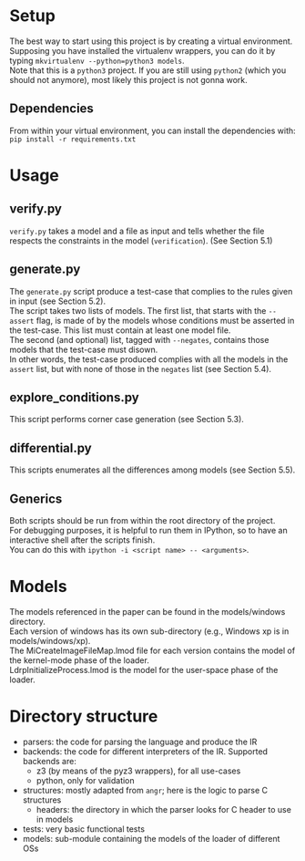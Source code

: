 # Setup
The best way to start using this project is by creating a virtual environment.  
Supposing you have installed the virtualenv wrappers, you can do it by typing `mkvirtualenv --python=python3 models`.  
Note that this is a `python3` project. If you are still using `python2` (which you should not anymore), most likely this project is not gonna work.

## Dependencies
From within your virtual environment, you can install the dependencies with: `pip install -r requirements.txt`

# Usage  
## verify.py  
`verify.py` takes a model and a file as input and tells whether the file respects the constraints in the model (`verification`). (See Section 5.1)  

## generate.py  
The `generate.py` script produce a test-case that complies to the rules given in input (see Section 5.2).  
The script takes two lists of models. The first list, that starts with the `--assert` flag, is made of by the models whose conditions must be asserted in the test-case. This list must contain at least one model file.  
The second (and optional) list, tagged with `--negates`, contains those models that the test-case must disown.  
In other words, the test-case produced complies with all the models in the `assert` list, but with none of those in the `negates` list (see Section 5.4).  

## explore_conditions.py
This script performs corner case generation (see Section 5.3).

## differential.py
This scripts enumerates all the differences among models (see Section 5.5).

## Generics
Both scripts should be run from within the root directory of the project.  
For debugging purposes, it is helpful to run them in IPython, so to have an interactive shell after the scripts finish.  
You can do this with `ipython -i <script name> -- <arguments>`.  

# Models
The models referenced in the paper can be found in the models/windows directory.  
Each version of windows has its own sub-directory (e.g., Windows xp is in models/windows/xp).  
The MiCreateImageFileMap.lmod file for each version contains the model of the kernel-mode phase of the loader.  
LdrpInitializeProcess.lmod is the model for the user-space phase of the loader.  


# Directory structure
- parsers: the code for parsing the language and produce the IR  
- backends: the code for different interpreters of the IR. Supported backends are:  
  - z3 (by means of the pyz3 wrappers), for all use-cases  
  - python, only for validation  
- structures: mostly adapted from `angr`; here is the logic to parse C structures  
  - headers: the directory in which the parser looks for C header to use in models  
- tests: very basic functional tests  
- models: sub-module containing the models of the loader of different OSs  
